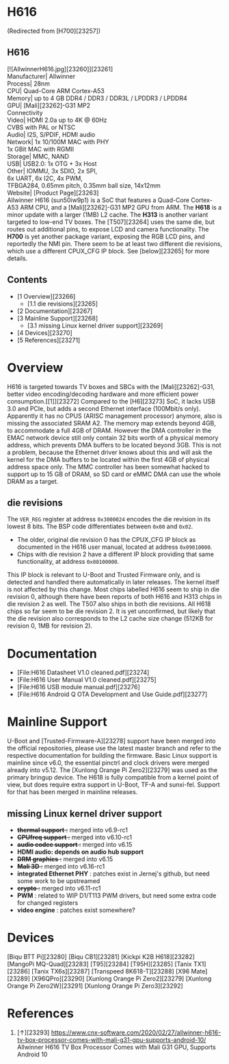 # H616
(Redirected from [H700][23257])
 
H616  
---  
[![AllwinnerH616.jpg][23260]][23261]  
Manufacturer|  Allwinner  
Process|  28nm  
CPU|  Quad-Core ARM Cortex-A53  
Memory|  up to 4 GB DDR4 / DDR3 / DDR3L / LPDDR3 / LPDDR4  
GPU|  [Mali][23262]-G31 MP2  
Connectivity  
Video|  HDMI 2.0a up to 4K @ 60Hz  
CVBS with PAL or NTSC  
Audio|  I2S, S/PDIF, HDMI audio  
Network|  1x 10/100M MAC with PHY  
1x GBit MAC with RGMII  
Storage|  MMC, NAND  
USB|  USB2.0: 1x OTG + 3x Host  
Other|  IOMMU, 3x SDIO, 2x SPI,  
6x UART, 6x I2C, 4x PWM,  
TFBGA284, 0.65mm pitch, 0.35mm ball size, 14x12mm  
Website|  [Product Page][23263]  
Allwinner H616 (sun50iw9p1) is a SoC that features a Quad-Core Cortex-A53 ARM CPU, and a [Mali][23262]-G31 MP2 GPU from ARM. The **H618** is a minor update with a larger (1MB) L2 cache. The **H313** is another variant targeted to low-end TV boxes. The [T507][23264] uses the same die, but routes out additional pins, to expose LCD and camera functionality. The **H700** is yet another package variant, exposing the RGB LCD pins, and reportedly the NMI pin. 
There seem to be at least two different die revisions, which use a different CPUX_CFG IP block. See [below][23265] for more details. 
## Contents
  * [1 Overview][23266]
    * [1.1 die revisions][23265]
  * [2 Documentation][23267]
  * [3 Mainline Support][23268]
    * [3.1 missing Linux kernel driver support][23269]
  * [4 Devices][23270]
  * [5 References][23271]

# Overview
H616 is targeted towards TV boxes and SBCs with the [Mali][23262]-G31, better video encoding/decoding hardware and more efficient power consumption.[[1]][23272]
Compared to the [H6][23273] SoC, it lacks USB 3.0 and PCIe, but adds a second Ethernet interface (100Mbit/s only). Apparently it has no CPUS (ARISC management processor) anymore, also is missing the associated SRAM A2. 
The memory map extends beyond 4GB, to accommodate a full 4GB of DRAM. However the DMA controller in the EMAC network device still only contain 32 bits worth of a physical memory address, which prevents DMA buffers to be located beyond 3GB. This is not a problem, because the Ethernet driver knows about this and will ask the kernel for the DMA buffers to be located within the first 4GB of physical address space only. The MMC controller has been somewhat hacked to support up to 15 GB of DRAM, so SD card or eMMC DMA can use the whole DRAM as a target. 
## die revisions
The `VER_REG` register at address `0x3000024` encodes the die revision in its lowest 8 bits. The BSP code differentiates between `0x00` and `0x02`. 
  * The older, original die revision 0 has the CPUX_CFG IP block as documented in the H616 user manual, located at address `0x09010000`.
  * Chips with die revision 2 have a different IP block providing that same functionality, at address `0x08100000`.

This IP block is relevant to U-Boot and Trusted Firmware only, and is detected and handled there automatically in later releases. The kernel itself is not affected by this change. 
Most chips labelled H616 seem to ship in die revision 0, although there have been reports of both H616 and H313 chips in die revision 2 as well. The T507 also ships in both die revisions. All H618 chips so far seem to be die revision 2. It is yet unconfirmed, but likely that the die revision also corresponds to the L2 cache size change (512KB for revision 0, 1MB for revision 2). 
# Documentation
  * [File:H616 Datasheet V1.0 cleaned.pdf][23274]
  * [File:H616 User Manual V1.0 cleaned.pdf][23275]
  * [File:H616 USB module manual.pdf][23276]
  * [File:H616 Android Q OTA Development and Use Guide.pdf][23277]

# Mainline Support
U-Boot and [Trusted-Firmware-A][23278] support have been merged into the official repositories, please use the latest master branch and refer to the respective documentation for building the firmware. 
Basic Linux support is mainline since v6.0, the essential pinctrl and clock drivers were merged already into v5.12. 
The [Xunlong Orange Pi Zero2][23279] was used as the primary bringup device. 
The H618 is fully compatible from a kernel point of view, but does require extra support in U-Boot, TF-A and sunxi-fel. Support for that has been merged in mainline releases. 
## missing Linux kernel driver support
  * ~~**thermal support** :~~ merged into v6.9-rc1
  * ~~**CPUfreq support** :~~ merged into v6.10-rc1
  * ~~**audio codec support** :~~ merged into v6.15
  * **HDMI audio: depends on audio hub support**
  * ~~**DRM graphics** :~~ merged into v6.15
  * ~~**Mali 3D** :~~ merged into v6.16-rc1
  * **integrated Ethernet PHY** : patches exist in Jernej's github, but need some work to be upstreamed
  * ~~**crypto** :~~ merged into v6.11-rc1
  * **PWM** : related to WIP D1/T113 PWM drivers, but need some extra code for changed registers
  * **video engine** : patches exist somewhere?

# Devices
[Biqu BTT Pi][23280]
[Biqu CB1][23281]
[Kickpi K2B H618][23282]
[MangoPi MQ-Quad][23283]
[T95][23284]
[T95H][23285]
[Tanix TX1][23286]
[Tanix TX6s][23287]
[Transpeed 8K618-T][23288]
[X96 Mate][23289]
[X96QPro][23290]
[Xunlong Orange Pi Zero2][23279]
[Xunlong Orange Pi Zero2W][23291]
[Xunlong Orange Pi Zero3][23292]
# References
  1. [↑][23293] <https://www.cnx-software.com/2020/02/27/allwinner-h616-tv-box-processor-comes-with-mali-g31-gpu-supports-android-10/> Allwinner H616 TV Box Processor Comes with Mali G31 GPU, Supports Android 10
